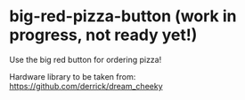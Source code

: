 # big-red-pizza-button (work in progress, not ready yet!)

Use the big red button for ordering pizza!

Hardware library to be taken from: https://github.com/derrick/dream_cheeky
